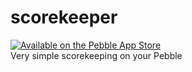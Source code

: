 # scorekeeper
[![Available on the Pebble App Store](http://pblweb.com/badge/56dcd972042803d6fd00003d/black/small)](https://apps.getpebble.com/en_US/application/56dcd972042803d6fd00003d)  
Very simple scorekeeping on your Pebble
